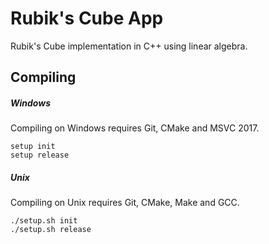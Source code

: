 # Rubik's Cube App

Rubik's Cube implementation in C++ using linear algebra.

## Compiling

##### Windows

Compiling on Windows requires Git, CMake and MSVC 2017.

```
setup init
setup release
```

##### Unix

Compiling on Unix requires Git, CMake, Make and GCC.

```
./setup.sh init
./setup.sh release
```
